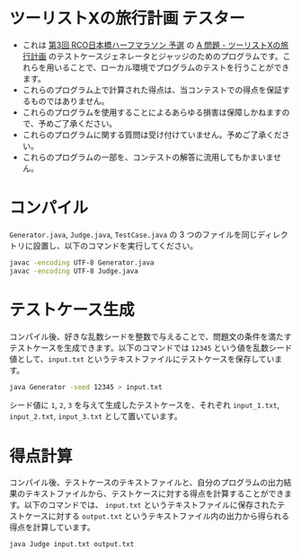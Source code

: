 # ツーリストXの旅行計画 テスター

* これは
[第3回 RCO日本橋ハーフマラソン 予選](https://atcoder.jp/contests/rco-contest-2019-qual)
の
[A 問題 - ツーリストXの旅行計画](https://atcoder.jp/contests/rco-contest-2019-qual/tasks/rco_contest_2019_qual_a)
のテストケースジェネレータとジャッジのためのプログラムです。これらを用いることで、ローカル環境でプログラムのテストを行うことができます。
* これらのプログラム上で計算された得点は、当コンテストでの得点を保証するものではありません。
* これらのプログラムを使用することによるあらゆる損害は保障しかねますので、予めご了承ください。
* これらのプログラムに関する質問は受け付けていません。予めご了承ください。
* これらのプログラムの一部を、コンテストの解答に流用してもかまいません。

# コンパイル
`Generator.java`, `Judge.java`, `TestCase.java` の 3 つのファイルを同じディレクトリに設置し、以下のコマンドを実行してください。

```bash
javac -encoding UTF-8 Generator.java
javac -encoding UTF-8 Judge.java
```

# テストケース生成
コンパイル後、好きな乱数シードを整数で与えることで、問題文の条件を満たすテストケースを生成できます。以下のコマンドでは `12345` という値を乱数シード値として、`input.txt` というテキストファイルにテストケースを保存しています。

```bash
java Generator -seed 12345 > input.txt
```

シード値に `1`, `2`, `3` を与えて生成したテストケースを、それぞれ `input_1.txt`, `input_2.txt`, `input_3.txt` として置いています。

# 得点計算
コンパイル後、テストケースのテキストファイルと、自分のプログラムの出力結果のテキストファイルから、テストケースに対する得点を計算することができます。以下のコマンドでは、 `input.txt` というテキストファイルに保存されたテストケースに対する `output.txt` というテキストファイル内の出力から得られる得点を計算しています。

```bash
java Judge input.txt output.txt
```
